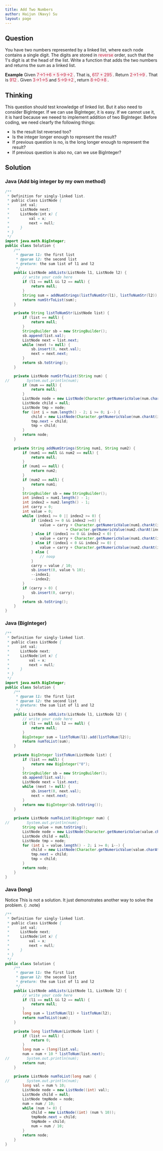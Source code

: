 ```yaml
---
title: Add Two Numbers
author: Haijun (Navy) Su
layout: page
---
```

## Question
You have two numbers represented by a linked list, where each node contains a single digit. The digits are stored in <font style="color: #C72541; background: #F9F2F4;">reverse </font> order, such that the 1's digit is at the head of the list. Write a function that adds the two numbers and returns the sum as a linked list.

**Example**
Given <font style="color: #C72541; background: #F9F2F4;">7->1->6 + 5->9->2 </font>. That is, <font style="color: #C72541; background: #F9F2F4;">617 + 295 </font>.
Return <font style="color: #C72541; background: #F9F2F4;">2->1->9 </font>. That is <font style="color: #C72541; background: #F9F2F4;">912 </font>.
Given <font style="color: #C72541; background: #F9F2F4;">3->1->5 </font> and <font style="color: #C72541; background: #F9F2F4;">5->9->2 </font>, return <font style="color: #C72541; background: #F9F2F4;">8->0->8 </font>.

## Thinking
This question should test knowledge of linked list. But it also need to consider BigInteger. If we can use BigInteger, it is easy. If we cannot use it, it is hard because we neeed to implement addition of two BigInteger.
Before coding, we need clearfy the following things:
* Is the result list reversed too?
* Is the integer longer enough to represent the result?
* If previous question is no, is the long longer enough to represent the result?
* If previous question is also no, can we use BigInteger?

## Solution
### Java (Add big integer by my own method)
~~~ java
/**
 * Definition for singly-linked list.
 * public class ListNode {
 *     int val;
 *     ListNode next;
 *     ListNode(int x) {
 *         val = x;
 *         next = null;
 *     }
 * }
 */
import java.math.BigInteger;
public class Solution {
    /**
     * @param l1: the first list
     * @param l2: the second list
     * @return: the sum list of l1 and l2
     */
    public ListNode addLists(ListNode l1, ListNode l2) {
        // write your code here
        if (l1 == null && l2 == null) {
            return null;
        }
        String sum = addNumStrings(listToNumStr(l1), listToNumStr(l2));
        return numStrToList(sum);
    }

    private String listToNumStr(ListNode list) {
        if (list == null) {
            return null;
        }
        StringBuilder sb = new StringBuilder();
        sb.append(list.val);
        ListNode next = list.next;
        while (next != null) {
            sb.insert(0, next.val);
            next = next.next;
        }
        return sb.toString();
    }

    private ListNode numStrToList(String num) {
//        System.out.println(num);
        if (num == null) {
            return null;
        }
        ListNode node = new ListNode(Character.getNumericValue(num.charAt(num.length() - 1)));
        ListNode child = null;
        ListNode tmp = node;
        for (int i = num.length() - 2; i >= 0; i--) {
            child = new ListNode(Character.getNumericValue(num.charAt(i)));
            tmp.next = child;
            tmp = child;
        }
        return node;
    }
    
    private String addNumStrings(String num1, String num2) {
        if (num1 == null && num2 == null) {
            return null;
        }
        if (num1 == null) {
            return num2;
        }
        if (num2 == null) {
            return num1;
        }
        StringBuilder sb = new StringBuilder();
        int index1 = num1.length() - 1;
        int index2 = num2.length() - 1;
        int carry = 0;
        int value = 0;
        while (index1 >= 0 || index2 >= 0) {
            if (index1 >= 0 && index2 >=0) {
                value = carry + Character.getNumericValue(num1.charAt(index1)) 
                            + Character.getNumericValue(num2.charAt(index2));
            } else if (index1 >= 0 && index2 < 0) {
                value = carry + Character.getNumericValue(num1.charAt(index1));
            } else if (index1 < 0 && index2 >= 0) {
                value = carry + Character.getNumericValue(num2.charAt(index2));
            } else {
                // noop
            }
            carry = value / 10;
            sb.insert(0, value % 10);
            --index1;
            --index2;
        }
        if (carry > 0) {
            sb.insert(0, carry);
        }
        return sb.toString();
    }
}
~~~
### Java (BigInteger)
~~~ java
/**
 * Definition for singly-linked list.
 * public class ListNode {
 *     int val;
 *     ListNode next;
 *     ListNode(int x) {
 *         val = x;
 *         next = null;      
 *     }
 * }
 */
import java.math.BigInteger;
public class Solution {
    /**
     * @param l1: the first list
     * @param l2: the second list
     * @return: the sum list of l1 and l2 
     */
    public ListNode addLists(ListNode l1, ListNode l2) {
        // write your code here
        if (l1 == null && l2 == null) {
            return null;
        }
        BigInteger sum = listToNum(l1).add(listToNum(l2));
        return numToList(sum);
    }
    
    private BigInteger listToNum(ListNode list) {
        if (list == null) {
            return new BigInteger("0");
        }
        StringBuilder sb = new StringBuilder();
        sb.append(list.val);
        ListNode next = list.next;
        while (next != null) {
            sb.insert(0, next.val);
            next = next.next;
        }
        return new BigInteger(sb.toString());
    }
    
    private ListNode numToList(BigInteger num) {
//        System.out.println(num);
        String value = num.toString();
        ListNode node = new ListNode(Character.getNumericValue(value.charAt(value.length() - 1)));
        ListNode child = null;
        ListNode tmp = node;
        for (int i = value.length() - 2; i >= 0; i--) {
            child = new ListNode(Character.getNumericValue(value.charAt(i)));
            tmp.next = child;
            tmp = child;
        }
        return node;
    }
}
~~~

### Java (long)

<i class="fa fa-info-circle" aria-hidden="true"></i> Notice
This is not a solution. It just demonstrates another way to solve the problem.
{: .note}

~~~ java
/**
 * Definition for singly-linked list.
 * public class ListNode {
 *     int val;
 *     ListNode next;
 *     ListNode(int x) {
 *         val = x;
 *         next = null;      
 *     }
 * }
 */
public class Solution {
    /**
     * @param l1: the first list
     * @param l2: the second list
     * @return: the sum list of l1 and l2 
     */
    public ListNode addLists(ListNode l1, ListNode l2) {
        // write your code here
        if (l1 == null && l2 == null) {
            return null;
        }
        long sum = listToNum(l1) + listToNum(l2);
        return numToList(sum);
    }
    
    private long listToNum(ListNode list) {
        if (list == null) {
            return 0;
        }
        long num = (long)list.val;
        num = num + 10 * listToNum(list.next);
//        System.out.println(num);
        return num;
    }
    
    private ListNode numToList(long num) {
//        System.out.println(num);
        long val = num % 10;
        ListNode node = new ListNode((int) val);
        ListNode child = null;
        ListNode tmpNode = node;
        num = num / 10;
        while (num != 0) {
            child = new ListNode((int) (num % 10));
            tmpNode.next = child;
            tmpNode = child;
            num = num / 10;
        }
        return node;
    }
}
~~~
